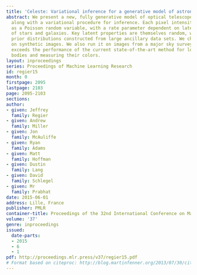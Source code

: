 ```yaml
---
title: 'Celeste: Variational inference for a generative model of astronomical images'
abstract: We present a new, fully generative model of optical telescope image sets,
  along with a variational procedure for inference. Each pixel intensity is treated
  as a Poisson random variable, with a rate parameter dependent on latent properties
  of stars and galaxies. Key latent properties are themselves random, with scientific
  prior distributions constructed from large ancillary data sets. We check our approach
  on synthetic images. We also run it on images from a major sky survey, where it
  exceeds the performance of the current state-of-the-art method for locating celestial
  bodies and measuring their colors.
layout: inproceedings
series: Proceedings of Machine Learning Research
id: regier15
month: 0
firstpage: 2095
lastpage: 2103
page: 2095-2103
sections: 
author:
- given: Jeffrey
  family: Regier
- given: Andrew
  family: Miller
- given: Jon
  family: McAuliffe
- given: Ryan
  family: Adams
- given: Matt
  family: Hoffman
- given: Dustin
  family: Lang
- given: David
  family: Schlegel
- given: Mr
  family: Prabhat
date: 2015-06-01
address: Lille, France
publisher: PMLR
container-title: Proceedings of the 32nd International Conference on Machine Learning
volume: '37'
genre: inproceedings
issued:
  date-parts:
  - 2015
  - 6
  - 1
pdf: http://proceedings.mlr.press/v37/regier15.pdf
# Format based on citeproc: http://blog.martinfenner.org/2013/07/30/citeproc-yaml-for-bibliographies/
---
```


